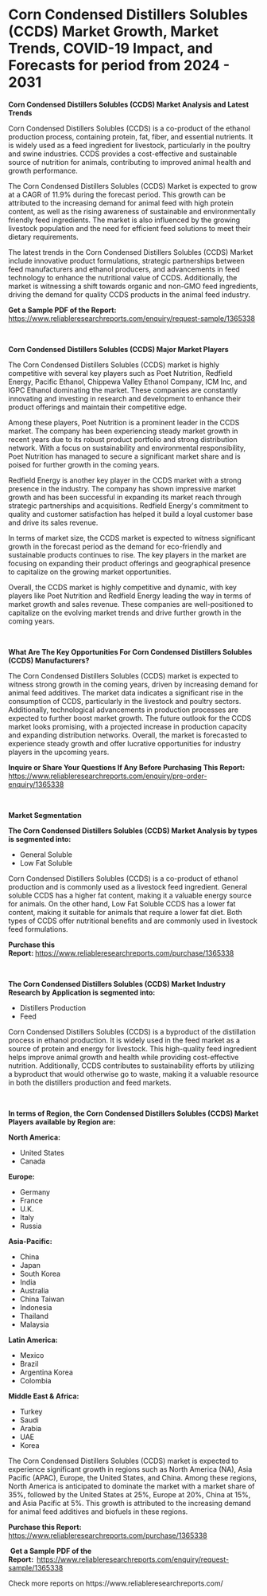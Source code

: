 <p><h1>Corn Condensed Distillers Solubles (CCDS) Market Growth, Market Trends, COVID-19 Impact, and Forecasts for period from 2024 - 2031</h1></p><p><strong>Corn Condensed Distillers Solubles (CCDS) Market Analysis and Latest Trends</strong></p>
<p><p>Corn Condensed Distillers Solubles (CCDS) is a co-product of the ethanol production process, containing protein, fat, fiber, and essential nutrients. It is widely used as a feed ingredient for livestock, particularly in the poultry and swine industries. CCDS provides a cost-effective and sustainable source of nutrition for animals, contributing to improved animal health and growth performance.</p><p>The Corn Condensed Distillers Solubles (CCDS) Market is expected to grow at a CAGR of 11.9% during the forecast period. This growth can be attributed to the increasing demand for animal feed with high protein content, as well as the rising awareness of sustainable and environmentally friendly feed ingredients. The market is also influenced by the growing livestock population and the need for efficient feed solutions to meet their dietary requirements.</p><p>The latest trends in the Corn Condensed Distillers Solubles (CCDS) Market include innovative product formulations, strategic partnerships between feed manufacturers and ethanol producers, and advancements in feed technology to enhance the nutritional value of CCDS. Additionally, the market is witnessing a shift towards organic and non-GMO feed ingredients, driving the demand for quality CCDS products in the animal feed industry.</p></p>
<p><strong>Get a Sample PDF of the Report:&nbsp;</strong> <a href="https://www.reliableresearchreports.com/enquiry/request-sample/1365338">https://www.reliableresearchreports.com/enquiry/request-sample/1365338</a></p>
<p>&nbsp;</p>
<p><strong>Corn Condensed Distillers Solubles (CCDS) Major Market Players</strong></p>
<p><p>The Corn Condensed Distillers Solubles (CCDS) market is highly competitive with several key players such as Poet Nutrition, Redfield Energy, Pacific Ethanol, Chippewa Valley Ethanol Company, ICM Inc, and IGPC Ethanol dominating the market. These companies are constantly innovating and investing in research and development to enhance their product offerings and maintain their competitive edge.</p><p>Among these players, Poet Nutrition is a prominent leader in the CCDS market. The company has been experiencing steady market growth in recent years due to its robust product portfolio and strong distribution network. With a focus on sustainability and environmental responsibility, Poet Nutrition has managed to secure a significant market share and is poised for further growth in the coming years.</p><p>Redfield Energy is another key player in the CCDS market with a strong presence in the industry. The company has shown impressive market growth and has been successful in expanding its market reach through strategic partnerships and acquisitions. Redfield Energy's commitment to quality and customer satisfaction has helped it build a loyal customer base and drive its sales revenue.</p><p>In terms of market size, the CCDS market is expected to witness significant growth in the forecast period as the demand for eco-friendly and sustainable products continues to rise. The key players in the market are focusing on expanding their product offerings and geographical presence to capitalize on the growing market opportunities.</p><p>Overall, the CCDS market is highly competitive and dynamic, with key players like Poet Nutrition and Redfield Energy leading the way in terms of market growth and sales revenue. These companies are well-positioned to capitalize on the evolving market trends and drive further growth in the coming years.</p></p>
<p>&nbsp;</p>
<p><strong>What Are The Key Opportunities For Corn Condensed Distillers Solubles (CCDS) Manufacturers?</strong></p>
<p><p>The Corn Condensed Distillers Solubles (CCDS) market is expected to witness strong growth in the coming years, driven by increasing demand for animal feed additives. The market data indicates a significant rise in the consumption of CCDS, particularly in the livestock and poultry sectors. Additionally, technological advancements in production processes are expected to further boost market growth. The future outlook for the CCDS market looks promising, with a projected increase in production capacity and expanding distribution networks. Overall, the market is forecasted to experience steady growth and offer lucrative opportunities for industry players in the upcoming years.</p></p>
<p><strong>Inquire or Share Your Questions If Any Before Purchasing This Report:</strong> <a href="https://www.reliableresearchreports.com/enquiry/pre-order-enquiry/1365338">https://www.reliableresearchreports.com/enquiry/pre-order-enquiry/1365338</a></p>
<p>&nbsp;</p>
<p><strong>Market Segmentation</strong></p>
<p><strong>The Corn Condensed Distillers Solubles (CCDS) Market Analysis by types is segmented into:</strong></p>
<p><ul><li>General Soluble</li><li>Low Fat Soluble</li></ul></p>
<p><p>Corn Condensed Distillers Solubles (CCDS) is a co-product of ethanol production and is commonly used as a livestock feed ingredient. General soluble CCDS has a higher fat content, making it a valuable energy source for animals. On the other hand, Low Fat Soluble CCDS has a lower fat content, making it suitable for animals that require a lower fat diet. Both types of CCDS offer nutritional benefits and are commonly used in livestock feed formulations.</p></p>
<p><strong>Purchase this Report:&nbsp;</strong><a href="https://www.reliableresearchreports.com/purchase/1365338">https://www.reliableresearchreports.com/purchase/1365338</a></p>
<p>&nbsp;</p>
<p><strong>The Corn Condensed Distillers Solubles (CCDS) Market Industry Research by Application is segmented into:</strong></p>
<p><ul><li>Distillers Production</li><li>Feed</li></ul></p>
<p><p>Corn Condensed Distillers Solubles (CCDS) is a byproduct of the distillation process in ethanol production. It is widely used in the feed market as a source of protein and energy for livestock. This high-quality feed ingredient helps improve animal growth and health while providing cost-effective nutrition. Additionally, CCDS contributes to sustainability efforts by utilizing a byproduct that would otherwise go to waste, making it a valuable resource in both the distillers production and feed markets.</p></p>
<p>&nbsp;</p>
<p><strong>In terms of Region, the Corn Condensed Distillers Solubles (CCDS) Market Players available by Region are:</strong></p>
<p>
    <p> <strong> North America: </strong>
        <ul>
            <li>United States</li>
            <li>Canada</li>
        </ul>
        </p> 
    <p> <strong> Europe: </strong>
        <ul>
            <li>Germany</li>
            <li>France</li>
            <li>U.K.</li>
            <li>Italy</li>
            <li>Russia</li>
        </ul>
        </p> 
    <p> <strong> Asia-Pacific: </strong>
        <ul>
            <li>China</li>
            <li>Japan</li>
            <li>South Korea</li>
            <li>India</li>
            <li>Australia</li>
            <li>China Taiwan</li>
            <li>Indonesia</li>
            <li>Thailand</li>
            <li>Malaysia</li>
        </ul>
        </p> 
    <p> <strong> Latin America: </strong>
        <ul>
            <li>Mexico</li>
            <li>Brazil</li>
            <li>Argentina Korea</li>
            <li>Colombia</li>
        </ul>
        </p> 
    <p> <strong> Middle East & Africa: </strong>
        <ul>
            <li>Turkey</li>
            <li>Saudi</li>
            <li>Arabia</li>
            <li>UAE</li>
            <li>Korea</li>
        </ul>
    </p>
    </p>
<p><p>The Corn Condensed Distillers Solubles (CCDS) market is expected to experience significant growth in regions such as North America (NA), Asia Pacific (APAC), Europe, the United States, and China. Among these regions, North America is anticipated to dominate the market with a market share of 35%, followed by the United States at 25%, Europe at 20%, China at 15%, and Asia Pacific at 5%. This growth is attributed to the increasing demand for animal feed additives and biofuels in these regions.</p></p>
<p><strong>Purchase this Report: </strong><a href="https://www.reliableresearchreports.com/purchase/1365338">https://www.reliableresearchreports.com/purchase/1365338</a></p>
<p>&nbsp;<strong>Get a Sample PDF of the Report:&nbsp;&nbsp;</strong><a href="https://www.reliableresearchreports.com/enquiry/request-sample/1365338">https://www.reliableresearchreports.com/enquiry/request-sample/1365338</a></p>
<p><strong></strong></p>
<p>Check more reports on https://www.reliableresearchreports.com/</p>